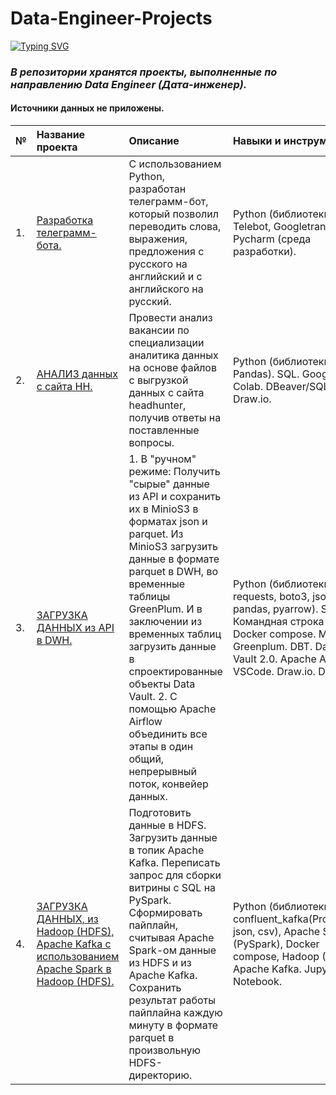 # Data-Engineer-Projects

[![Typing SVG](https://readme-typing-svg.herokuapp.com?font=Fira+Code&pause=1000&color=4EF752&width=435&lines=%D0%A4%D0%B8%D0%BB%D0%BE%D0%BD%D0%B5%D0%BD%D0%BA%D0%BE;%D0%90%D0%BB%D0%B5%D0%BA%D1%81%D0%B0%D0%BD%D0%B4%D1%80)](https://git.io/typing-svg)

### *В репозитории хранятся проекты, выполненные по направлению Data Engineer (Дата-инженер).*
#### Источники данных не приложены.

|   № |    Название проекта  |   Описание |  Навыки и инструменты |
|:----|:---------------------|:---------|:----------------------|
|   1.  |     [Разработка телеграмм-бота.](https://github.com/brrndalex/Data-Engineer-Projects/tree/main/%D0%A0%D0%B0%D0%B7%D1%80%D0%B0%D0%B1%D0%BE%D1%82%D0%BA%D0%B0%20%D1%82%D0%B5%D0%BB%D0%B5%D0%B3%D1%80%D0%B0%D0%BC-%D0%B1%D0%BE%D1%82%D0%B0)                 |    С использованием Python, разработан телеграмм-бот, который позволил переводить слова, выражения, предложения с русского на английский и с английского на русский.      |   Python (библиотеки: Telebot, Googletrans), Pycharm (среда разработки).                    |
|   2.  |     [АНАЛИЗ данных с сайта НН.](https://github.com/brrndalex/Data-Engineer-Projects/tree/main/%D0%90%D0%9D%D0%90%D0%9B%D0%98%D0%97%20%D0%B4%D0%B0%D0%BD%D0%BD%D1%8B%D1%85%20%D1%81%20%D1%81%D0%B0%D0%B9%D1%82%D0%B0%20%D0%9D%D0%9D)                 |   Провести анализ вакансии по специализации аналитика данных на основе файлов с выгрузкой данных с сайта headhunter, получив ответы на поставленные вопросы.      |   Python (библиотеки: Pandas). SQL. Google Colab. DBeaver/SQLite. Draw.io.                    |  
|   3.  |     [ЗАГРУЗКА ДАННЫХ из API в DWH.](https://github.com/brrndalex/Data-Engineer-Projects/tree/main/%D0%97%D0%90%D0%93%D0%A0%D0%A3%D0%97%D0%9A%D0%90%20%D0%94%D0%90%D0%9D%D0%9D%D0%AB%D0%A5%20%D0%B8%D0%B7%20API%20%D0%B2%20DWH.)                 |   1. В "ручном" режиме: Получить "сырые" данные из API и сохранить их в MinioS3 в форматах json и parquet. Из MinioS3 загрузить данные в формате parquet в DWH, во временные таблицы GreenPlum. И в заключении из временных таблиц загрузить данные в спроектированные объекты Data Vault. 2. С помощью Аpache Airflow объединить все этапы в один общий, непрерывный поток, конвейер данных.      |   Python (библиотеки: requests, boto3, json, pandas, pyarrow). SQL. Командная строка Linux. Docker compose. Minio. Greenplum. DBT. Data Vault 2.0. Apache Airflow. VSCode. Draw.io. DBeaver.
|   4.  |     [ЗАГРУЗКА ДАННЫХ, из Hadoop (HDFS), Apache Kafka  с использованием Apache Spark в Hadoop (HDFS).](https://github.com/brrndalex/Data-Engineer-Projects/tree/main/%D0%97%D0%90%D0%93%D0%A0%D0%A3%D0%97%D0%9A%D0%90%20%D0%94%D0%90%D0%9D%D0%9D%D0%AB%D0%A5%2C%20%D0%B8%D0%B7%20Hadoop%20(HDFS)%2C%20Apache%20Kafka%20%D1%81%20%D0%B8%D1%81%D0%BF%D0%BE%D0%BB%D1%8C%D0%B7%D0%BE%D0%B2%D0%B0%D0%BD%D0%B8%D0%B5%D0%BC%20Apache%20Spark%20%D0%B2%20Hadoop%20(HDFS).)                |   Подготовить данные в HDFS. Загрузить данные в топик Apache Kafka. Переписать запрос для сборки витрины с SQL на PySpark. Сформировать пайплайн, считывая Apache Spark-ом данные из HDFS и из Apache Kafka. Сохранить результат работы пайплайна каждую минуту в формате parquet в произвольную HDFS-директорию.      |   Python (библиотеки: confluent_kafka(Producer), json, csv), Apache Spark (PySpark), Docker compose, Hadoop (HDFS), Apache Kafka. Jupyter Notebook.  
